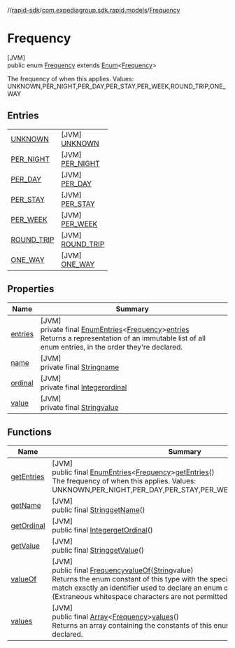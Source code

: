 //[rapid-sdk](../../../index.md)/[com.expediagroup.sdk.rapid.models](../index.md)/[Frequency](index.md)

# Frequency

[JVM]\
public enum [Frequency](index.md) extends [Enum](https://docs.oracle.com/javase/8/docs/api/java/lang/Enum.html)&lt;[Frequency](index.md)&gt;

The frequency of when this applies. Values: UNKNOWN,PER_NIGHT,PER_DAY,PER_STAY,PER_WEEK,ROUND_TRIP,ONE_WAY

## Entries

| | |
|---|---|
| [UNKNOWN](-u-n-k-n-o-w-n/index.md) | [JVM]<br>[UNKNOWN](-u-n-k-n-o-w-n/index.md) |
| [PER_NIGHT](-p-e-r_-n-i-g-h-t/index.md) | [JVM]<br>[PER_NIGHT](-p-e-r_-n-i-g-h-t/index.md) |
| [PER_DAY](-p-e-r_-d-a-y/index.md) | [JVM]<br>[PER_DAY](-p-e-r_-d-a-y/index.md) |
| [PER_STAY](-p-e-r_-s-t-a-y/index.md) | [JVM]<br>[PER_STAY](-p-e-r_-s-t-a-y/index.md) |
| [PER_WEEK](-p-e-r_-w-e-e-k/index.md) | [JVM]<br>[PER_WEEK](-p-e-r_-w-e-e-k/index.md) |
| [ROUND_TRIP](-r-o-u-n-d_-t-r-i-p/index.md) | [JVM]<br>[ROUND_TRIP](-r-o-u-n-d_-t-r-i-p/index.md) |
| [ONE_WAY](-o-n-e_-w-a-y/index.md) | [JVM]<br>[ONE_WAY](-o-n-e_-w-a-y/index.md) |

## Properties

| Name | Summary |
|---|---|
| [entries](index.md#-1225118199%2FProperties%2F700308213) | [JVM]<br>private final [EnumEntries](https://kotlinlang.org/api/latest/jvm/stdlib/kotlin.enums/-enum-entries/index.html)&lt;[Frequency](index.md)&gt;[entries](index.md#-1225118199%2FProperties%2F700308213)<br>Returns a representation of an immutable list of all enum entries, in the order they're declared. |
| [name](../-unavailable-reason/-code/-n-o_-i-n-v-e-n-t-o-r-y_-a-v-a-i-l-a-b-l-e/index.md#-372974862%2FProperties%2F700308213) | [JVM]<br>private final [String](https://docs.oracle.com/javase/8/docs/api/java/lang/String.html)[name](../-unavailable-reason/-code/-n-o_-i-n-v-e-n-t-o-r-y_-a-v-a-i-l-a-b-l-e/index.md#-372974862%2FProperties%2F700308213) |
| [ordinal](../-unavailable-reason/-code/-n-o_-i-n-v-e-n-t-o-r-y_-a-v-a-i-l-a-b-l-e/index.md#-739389684%2FProperties%2F700308213) | [JVM]<br>private final [Integer](https://docs.oracle.com/javase/8/docs/api/java/lang/Integer.html)[ordinal](../-unavailable-reason/-code/-n-o_-i-n-v-e-n-t-o-r-y_-a-v-a-i-l-a-b-l-e/index.md#-739389684%2FProperties%2F700308213) |
| [value](-o-n-e_-w-a-y/index.md#790443848%2FProperties%2F700308213) | [JVM]<br>private final [String](https://docs.oracle.com/javase/8/docs/api/java/lang/String.html)[value](-o-n-e_-w-a-y/index.md#790443848%2FProperties%2F700308213) |

## Functions

| Name | Summary |
|---|---|
| [getEntries](get-entries.md) | [JVM]<br>public final [EnumEntries](https://kotlinlang.org/api/latest/jvm/stdlib/kotlin.enums/-enum-entries/index.html)&lt;[Frequency](index.md)&gt;[getEntries](get-entries.md)()<br>The frequency of when this applies. Values: UNKNOWN,PER_NIGHT,PER_DAY,PER_STAY,PER_WEEK,ROUND_TRIP,ONE_WAY |
| [getName](index.md#-5967843%2FFunctions%2F700308213) | [JVM]<br>public final [String](https://docs.oracle.com/javase/8/docs/api/java/lang/String.html)[getName](index.md#-5967843%2FFunctions%2F700308213)() |
| [getOrdinal](index.md#2074945025%2FFunctions%2F700308213) | [JVM]<br>public final [Integer](https://docs.oracle.com/javase/8/docs/api/java/lang/Integer.html)[getOrdinal](index.md#2074945025%2FFunctions%2F700308213)() |
| [getValue](get-value.md) | [JVM]<br>public final [String](https://docs.oracle.com/javase/8/docs/api/java/lang/String.html)[getValue](get-value.md)() |
| [valueOf](value-of.md) | [JVM]<br>public final [Frequency](index.md)[valueOf](value-of.md)([String](https://docs.oracle.com/javase/8/docs/api/java/lang/String.html)value)<br>Returns the enum constant of this type with the specified name. The string must match exactly an identifier used to declare an enum constant in this type. (Extraneous whitespace characters are not permitted.) |
| [values](values.md) | [JVM]<br>public final [Array](https://kotlinlang.org/api/latest/jvm/stdlib/kotlin/-array/index.html)&lt;[Frequency](index.md)&gt;[values](values.md)()<br>Returns an array containing the constants of this enum type, in the order they're declared. |
